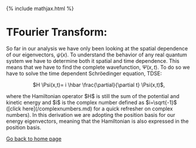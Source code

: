 {% include mathjax.html %}

# TFourier Transform:

So far in our analysis we have only been looking at the spatial dependence of our eigenvectors, $\psi(x)$. To understand the behavior of any real quantum system we have to determine both it spatial and time dependence. This means that we have to find the complete wavefunction, $\Psi(x,t)$. To do so we have to solve the time dependent Schröedinger equation, TDSE:
<p align="center"> $H \Psi(x,t)= i \hbar \frac{\partial}{\partial t} \Psi(x,t)$, </p>
where the Hamiltonian operator $H$ is still the sum of the potential and kinetic energy and $i$ is the complex number defined as $i=\sqrt{-1}$ ([click here](/complexnumbers.md) for a quick refresher on complex numbers). In this derivation we are adopting the position basis for our energy eigenvectors, meaning that the Hamiltonian is also expressed in the position basis.


[Go back to home page](/README.md)
